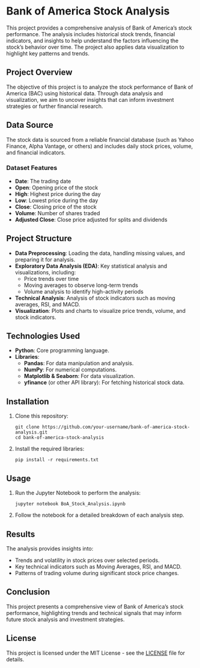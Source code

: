 <!DOCTYPE html>
<html lang="en">
<head>
  <meta charset="UTF-8">
  <meta name="viewport" content="width=device-width, initial-scale=1.0">
  <title>Bank of America Stock Analysis</title>
</head>
<body>
  <h1>Bank of America Stock Analysis</h1>
  <p>
    This project provides a comprehensive analysis of Bank of America’s stock performance. The analysis includes historical stock trends, financial indicators, and insights to help understand the factors influencing the stock’s behavior over time. The project also applies data visualization to highlight key patterns and trends.
  </p>

  <h2>Project Overview</h2>
  <p>
    The objective of this project is to analyze the stock performance of Bank of America (BAC) using historical data. Through data analysis and visualization, we aim to uncover insights that can inform investment strategies or further financial research.
  </p>

  <h2>Data Source</h2>
  <p>
    The stock data is sourced from a reliable financial database (such as Yahoo Finance, Alpha Vantage, or others) and includes daily stock prices, volume, and financial indicators.
  </p>

  <h3>Dataset Features</h3>
  <ul>
    <li><strong>Date</strong>: The trading date</li>
    <li><strong>Open</strong>: Opening price of the stock</li>
    <li><strong>High</strong>: Highest price during the day</li>
    <li><strong>Low</strong>: Lowest price during the day</li>
    <li><strong>Close</strong>: Closing price of the stock</li>
    <li><strong>Volume</strong>: Number of shares traded</li>
    <li><strong>Adjusted Close</strong>: Close price adjusted for splits and dividends</li>
  </ul>

  <h2>Project Structure</h2>
  <ul>
    <li><strong>Data Preprocessing</strong>: Loading the data, handling missing values, and preparing it for analysis.</li>
    <li><strong>Exploratory Data Analysis (EDA)</strong>: Key statistical analysis and visualizations, including:
      <ul>
        <li>Price trends over time</li>
        <li>Moving averages to observe long-term trends</li>
        <li>Volume analysis to identify high-activity periods</li>
      </ul>
    </li>
    <li><strong>Technical Analysis</strong>: Analysis of stock indicators such as moving averages, RSI, and MACD.</li>
    <li><strong>Visualization</strong>: Plots and charts to visualize price trends, volume, and stock indicators.</li>
  </ul>

  <h2>Technologies Used</h2>
  <ul>
    <li><strong>Python</strong>: Core programming language.</li>
    <li><strong>Libraries</strong>:
      <ul>
        <li><strong>Pandas</strong>: For data manipulation and analysis.</li>
        <li><strong>NumPy</strong>: For numerical computations.</li>
        <li><strong>Matplotlib & Seaborn</strong>: For data visualization.</li>
        <li><strong>yfinance</strong> (or other API library): For fetching historical stock data.</li>
      </ul>
    </li>
  </ul>

  <h2>Installation</h2>
  <ol>
    <li>Clone this repository:
      <pre><code>git clone https://github.com/your-username/bank-of-america-stock-analysis.git
cd bank-of-america-stock-analysis</code></pre>
    </li>
    <li>Install the required libraries:
      <pre><code>pip install -r requirements.txt</code></pre>
    </li>
  </ol>

  <h2>Usage</h2>
  <ol>
    <li>Run the Jupyter Notebook to perform the analysis:
      <pre><code>jupyter notebook BoA_Stock_Analysis.ipynb</code></pre>
    </li>
    <li>Follow the notebook for a detailed breakdown of each analysis step.</li>
  </ol>

  <h2>Results</h2>
  <p>
    The analysis provides insights into:
  </p>
  <ul>
    <li>Trends and volatility in stock prices over selected periods.</li>
    <li>Key technical indicators such as Moving Averages, RSI, and MACD.</li>
    <li>Patterns of trading volume during significant stock price changes.</li>
  </ul>

  <h2>Conclusion</h2>
  <p>
    This project presents a comprehensive view of Bank of America’s stock performance, highlighting trends and technical signals that may inform future stock analysis and investment strategies.
  </p>

  <h2>License</h2>
  <p>
    This project is licensed under the MIT License - see the <a href="LICENSE">LICENSE</a> file for details.
  </p>
</body>
</html>
